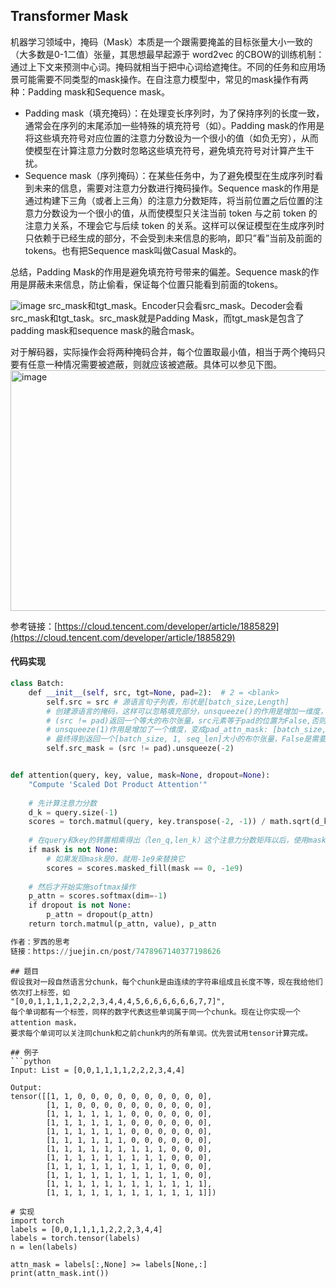 ## Transformer Mask

机器学习领域中，掩码（Mask）本质是一个跟需要掩盖的目标张量大小一致的（大多数是0-1二值）张量，其思想最早起源于 word2vec 的CBOW的训练机制：通过上下文来预测中心词。掩码就相当于把中心词给遮掩住。不同的任务和应用场景可能需要不同类型的mask操作。在自注意力模型中，常见的mask操作有两种：Padding mask和Sequence mask。

- Padding mask（填充掩码）：在处理变长序列时，为了保持序列的长度一致，通常会在序列的末尾添加一些特殊的填充符号（如）。Padding mask的作用是将这些填充符号对应位置的注意力分数设为一个很小的值（如负无穷），从而使模型在计算注意力分数时忽略这些填充符号，避免填充符号对计算产生干扰。
- Sequence mask（序列掩码）：在某些任务中，为了避免模型在生成序列时看到未来的信息，需要对注意力分数进行掩码操作。Sequence mask的作用是通过构建下三角（或者上三角）的注意力分数矩阵，将当前位置之后位置的注意力分数设为一个很小的值，从而使模型只关注当前 token 与之前 token 的注意力关系，不理会它与后续 token 的关系。这样可以保证模型在生成序列时只依赖于已经生成的部分，不会受到未来信息的影响，即只”看”当前及前面的 tokens。也有把Sequence mask叫做Casual Mask的。

总结，Padding Mask的作用是避免填充符号带来的偏差。Sequence mask的作用是屏蔽未来信息，防止偷看，保证每个位置只能看到前面的tokens。

![image](https://github.com/user-attachments/assets/022528ed-cbeb-4519-b640-71b9f9fae20f)
src_mask和tgt_mask。Encoder只会看src_mask。Decoder会看src_mask和tgt_task。src_mask就是Padding Mask，而tgt_mask是包含了padding mask和sequence mask的融合mask。

对于解码器，实际操作会将两种掩码合并，每个位置取最小值，相当于两个掩码只要有任意一种情况需要被遮蔽，则就应该被遮蔽。具体可以参见下图。
<img width="1796" height="385" alt="image" src="https://github.com/user-attachments/assets/8c647af5-33fe-40b2-a426-c3322eec2ebb" />


参考链接：[https://cloud.tencent.com/developer/article/1885829](https://cloud.tencent.com/developer/article/1885829)


#### 代码实现
```python
class Batch:
    def __init__(self, src, tgt=None, pad=2):  # 2 = <blank>
        self.src = src # 源语言句子列表，形状是[batch_size,Length]
        # 创建源语言的掩码，这样可以忽略填充部分，unsqueeze()的作用是增加一维度，因为后续要和注意力分数进行掩码计算，而注意力分数是三个维度，所以这里要保持一致。
        # (src != pad)返回一个等大的布尔张量，src元素等于pad的位置为False,否则为True
        # unsqueeze(1)作用是增加了一个维度，变成pad_attn_mask: [batch_size,1,seq_len]
        # 最终得到返回一个[batch_size, 1, seq_len]大小的布尔张量，False是需要mask掉的位置
        self.src_mask = (src != pad).unsqueeze(-2) 


def attention(query, key, value, mask=None, dropout=None):
    "Compute 'Scaled Dot Product Attention'"
    
    # 先计算注意力分数
    d_k = query.size(-1)
    scores = torch.matmul(query, key.transpose(-2, -1)) / math.sqrt(d_k)
    
    # 在query和key的转置相乘得出（len_q,len_k）这个注意力分数矩阵以后，使用mask来掩盖相乘结果矩阵，此处把创建掩码矩阵和应用掩码矩阵合二为一
    if mask is not None:
        # 如果发现mask是0，就用-1e9来替换它
        scores = scores.masked_fill(mask == 0, -1e9)
        
    # 然后才开始实施softmax操作    
    p_attn = scores.softmax(dim=-1)
    if dropout is not None:
        p_attn = dropout(p_attn)
    return torch.matmul(p_attn, value), p_attn

作者：罗西的思考
链接：https://juejin.cn/post/7478967140377198626

```


```
## 题目
假设我对一段自然语言分chunk，每个chunk是由连续的字符串组成且长度不等，现在我给他们依次打上标签，如
"[0,0,1,1,1,1,2,2,2,3,4,4,4,5,6,6,6,6,6,6,7,7]",
每个单词都有一个标签，同样的数字代表这些单词属于同一个chunk。现在让你实现一个attention mask，
要求每个单词可以关注同chunk和之前chunk内的所有单词。优先尝试用tensor计算完成。
 
## 例子
```python
Input: List = [0,0,1,1,1,1,2,2,2,3,4,4]
 
Output: 
tensor([[1, 1, 0, 0, 0, 0, 0, 0, 0, 0, 0, 0],
        [1, 1, 0, 0, 0, 0, 0, 0, 0, 0, 0, 0],
        [1, 1, 1, 1, 1, 1, 0, 0, 0, 0, 0, 0],
        [1, 1, 1, 1, 1, 1, 0, 0, 0, 0, 0, 0],
        [1, 1, 1, 1, 1, 1, 0, 0, 0, 0, 0, 0],
        [1, 1, 1, 1, 1, 1, 0, 0, 0, 0, 0, 0],
        [1, 1, 1, 1, 1, 1, 1, 1, 1, 0, 0, 0],
        [1, 1, 1, 1, 1, 1, 1, 1, 1, 0, 0, 0],
        [1, 1, 1, 1, 1, 1, 1, 1, 1, 0, 0, 0],
        [1, 1, 1, 1, 1, 1, 1, 1, 1, 1, 0, 0],
        [1, 1, 1, 1, 1, 1, 1, 1, 1, 1, 1, 1],
        [1, 1, 1, 1, 1, 1, 1, 1, 1, 1, 1, 1]])
```



```
# 实现
import torch
labels = [0,0,1,1,1,1,2,2,2,3,4,4]
labels = torch.tensor(labels)
n = len(labels)
 
attn_mask = labels[:,None] >= labels[None,:]
print(attn_mask.int())
```
